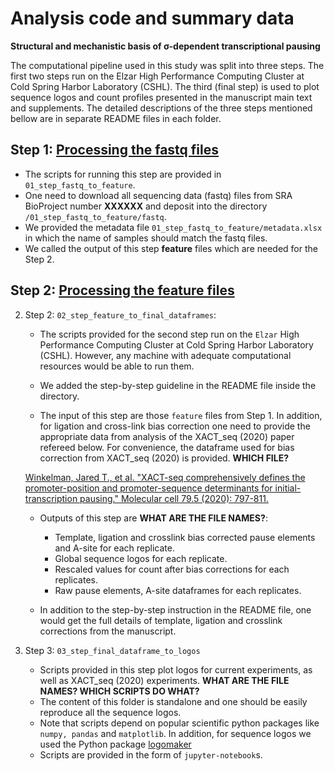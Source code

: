 # Analysis code and summary data

**Structural and mechanistic basis of σ-dependent transcriptional pausing**

The computational pipeline used in this study was split into three steps. 
The first two steps run on the Elzar High Performance Computing Cluster at Cold Spring Harbor Laboratory (CSHL). 
The third (final step) is used to plot sequence logos and count profiles presented in the manuscript main text and supplements. The detailed descriptions of the three steps mentioned bellow are in separate README files in each folder.

## Step 1: [Processing the fastq files](./01_step_fastq_to_feature) 
- The scripts for running this step are provided in `01_step_fastq_to_feature`. 
- One need to download all sequencing data (fastq) files from SRA BioProject number **XXXXXX** and deposit into the directory
`/01_step_fastq_to_feature/fastq`.
- We provided the metadata file `01_step_fastq_to_feature/metadata.xlsx` in which the name of samples should match the fastq files.
- We called the output of this step **feature** files which are needed for the Step 2. 


## Step 2: [Processing the feature files](./02_step_feature_to_final_dataframes) 
2. Step 2: `02_step_feature_to_final_dataframes`:

    - The scripts provided for the second step run on the `Elzar` High Performance Computing Cluster at Cold Spring Harbor Laboratory (CSHL). However, any machine with adequate computational resources would be able to run them.

    - We added the step-by-step guideline in the README file inside the directory.

    - The input of this step are those `feature` files from Step 1. In addition, for ligation and cross-link bias correction one need to provide the appropriate data from analysis of the XACT_seq (2020) paper refereed below. For convenience, the dataframe used for bias correction from XACT_seq (2020) is provided. **WHICH FILE?**
    
    [Winkelman, Jared T., et al. "XACT-seq comprehensively defines the promoter-position and promoter-sequence determinants for initial-transcription pausing." Molecular cell 79.5 (2020): 797-811.](https://doi.org/10.1016/j.molcel.2020.07.006)
   
    - Outputs of this step are **WHAT ARE THE FILE NAMES?**:
        - Template, ligation and crosslink bias corrected pause elements and A-site for each replicate.
        - Global sequence logos for each replicate.
        - Rescaled values for count after bias corrections for each replicates.
        - Raw pause elements, A-site dataframes for each replicates.

    - In addition to the step-by-step instruction in the README file, one would get the full details of template, ligation and crosslink corrections from the manuscript.

 3. Step 3: `03_step_final_dataframe_to_logos`
 
    - Scripts provided in this step plot logos for current experiments, as well as XACT_seq (2020) experiments. **WHAT ARE THE FILE NAMES? WHICH SCRIPTS DO WHAT?**
    - The content of this folder is standalone and one should be easily reproduce all the sequence logos. 
    - Note that scripts depend on popular scientific python packages like `numpy, pandas` and `matplotlib`. In addition, for sequence logos we used the Python package [logomaker](https://logomaker.readthedocs.io/en/latest/)
    - Scripts are provided in the form of `jupyter-notebook`s.

